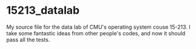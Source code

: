 # 15213_datalab

My source file for the data lab of CMU's operating system couse 15-213. I take some fantastic ideas from other people's codes, and now it should pass all the tests.

